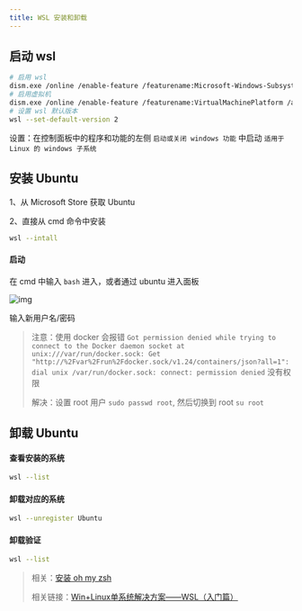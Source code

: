 ```yaml
---
title: WSL 安装和卸载
---
```


## 启动 wsl

```bash
# 启用 wsl
dism.exe /online /enable-feature /featurename:Microsoft-Windows-Subsystem-Linux /all /norestart
# 启用虚拟机
dism.exe /online /enable-feature /featurename:VirtualMachinePlatform /all /norestart
# 设置 wsl 默认版本
wsl --set-default-version 2
```

设置：在控制面板中的程序和功能的左侧 `启动或关闭 windows 功能` 中启动 `适用于 Linux 的 windows 子系统`

## 安装 Ubuntu

1、从 Microsoft Store 获取 Ubuntu

2、直接从 cmd 命令中安装

```bash
wsl --intall
```

#### 启动

在 cmd 中输入 `bash` 进入，或者通过 ubuntu 进入面板

![img](https://p3-juejin.byteimg.com/tos-cn-i-k3u1fbpfcp/f0ca2c1c95af41cfb4cb15f0f81b1500~tplv-k3u1fbpfcp-zoom-in-crop-mark:4536:0:0:0.awebp)

输入新用户名/密码

> 注意：使用 docker 会报错 `Got permission denied while trying to connect to the Docker daemon socket at unix:///var/run/docker.sock: Get "http://%2Fvar%2Frun%2Fdocker.sock/v1.24/containers/json?all=1": dial unix /var/run/docker.sock: connect: permission denied` 没有权限
> 
> 解决：设置 root 用户 `sudo passwd root`, 然后切换到 root `su root`

## 卸载 Ubuntu

#### 查看安装的系统

```bash
wsl --list
```

#### 卸载对应的系统

```bash
wsl --unregister Ubuntu
```

#### 卸载验证

```bash
wsl --list
```

> 相关：[安装 oh my zsh](/linux/oh_my_zsh.md)
> 
> 相关链接：[Win+Linux单系统解决方案——WSL（入门篇）](https://www.jianshu.com/p/6b02948b3d37)